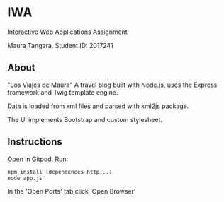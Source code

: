 # IWA
Interactive Web Applications Assignment

Maura Tangara. 
Student ID: 2017241

## About
"Los Viajes de Maura" A travel blog built with Node.js, uses the Express framework and Twig template engine. 

Data is loaded from xml files and parsed with xml2js package.

The UI implements Bootstrap and custom stylesheet.

## Instructions

Open in Gitpod. Run:

```
npm install (dependences http...)
node app.js
```
In the 'Open Ports' tab click 'Open Browser'
